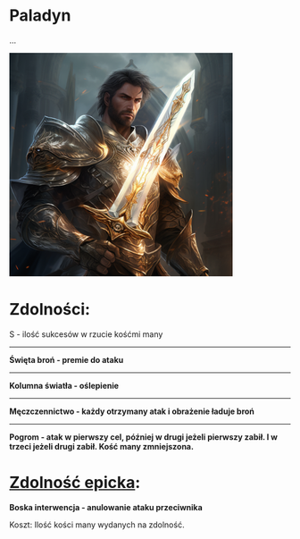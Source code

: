 # Paladyn

...

<img src="imgs/paladyn.png" width="400">

# Zdolności:

S - ilość sukcesów w rzucie kośćmi many

___

**Święta broń - premie do ataku**

___

**Kolumna światła - oślepienie**

___

**Męczczennictwo - każdy otrzymany atak i obrażenie ładuje broń**

___

**Pogrom - atak w pierwszy cel, później w drugi jeżeli pierwszy zabił. I w trzeci jeżeli drugi zabił. Kość many zmniejszona.**

# [Zdolność epicka](/docs/zdolnosc-epicka.md):

**Boska interwencja - anulowanie ataku przeciwnika**

Koszt: Ilość kości many wydanych na zdolność.
